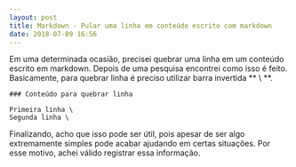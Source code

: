 ```yaml
---
layout: post
title: Markdown - Pular uma linha em conteúdo escrito com markdown
date: 2018-07-09 16:56
---
```


Em uma determinada ocasião, precisei quebrar uma linha em um conteúdo escrito em markdown. Depois de uma pesquisa encontrei como isso é feito. Basicamente, para quebrar linha é preciso utilizar barra invertida ** \ **.

```
### Conteúdo para quebrar linha

Primeira linha \
Segunda linha \

```

Finalizando, acho que isso pode ser útil, pois apesar de ser algo extremamente simples pode acabar ajudando em certas situações. Por esse motivo, achei válido registrar essa informação.